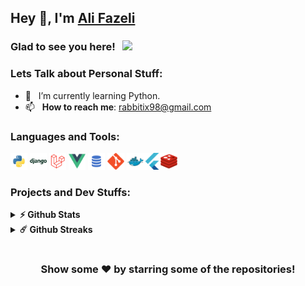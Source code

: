 ## Hey 👋, I'm [Ali Fazeli](https://github.com/rabbitix/)

### Glad to see you here! &nbsp; ![](https://visitor-badge.glitch.me/badge?page_id=rabbitix.rabbitix&style=flat-square&color=0088cc)

 
 

### Lets Talk about Personal Stuff:

- 🚀 &nbsp; I’m currently learning Python.
- 📫 &nbsp; **How to reach me**: rabbitix98@gmail.com  



### Languages and Tools:

 
<code><img height="27" src="https://raw.githubusercontent.com/github/explore/80688e429a7d4ef2fca1e82350fe8e3517d3494d/topics/python/python.png" alt="python"></code>
<code><img height="27" src="https://raw.githubusercontent.com/github/explore/80688e429a7d4ef2fca1e82350fe8e3517d3494d/topics/django/django.png" alt="django"></code>
<code><img height="27" src="https://raw.githubusercontent.com/github/explore/80688e429a7d4ef2fca1e82350fe8e3517d3494d/topics/laravel/laravel.png" alt="python"></code>
<code><img height="27" src="https://raw.githubusercontent.com/github/explore/80688e429a7d4ef2fca1e82350fe8e3517d3494d/topics/vue/vue.png" alt="react"></code>
<code><img height="27" src="https://raw.githubusercontent.com/github/explore/80688e429a7d4ef2fca1e82350fe8e3517d3494d/topics/sql/sql.png" alt="sql"></code>
<code><img height="27" src="https://raw.githubusercontent.com/devicons/devicon/master/icons/git/git-original.svg" alt="git"></code>
</code>
<code><img height="27" src="https://raw.githubusercontent.com/devicons/devicon/master/icons/docker/docker-original.svg" alt="docker"></code><code><img height="27" src="https://raw.githubusercontent.com/devicons/devicon/master/icons/flutter/flutter-original.svg" alt="flutter"></code><code><img height="27" src="https://raw.githubusercontent.com/devicons/devicon/master/icons/redis/redis-original.svg" alt="redis"></code>
<!--
<code><img height="25" src="https://raw.githubusercontent.com/github/explore/80688e429a7d4ef2fca1e82350fe8e3517d3494d/topics/sass/sass.png" alt="sass"></code>
-->

### Projects and Dev Stuffs:

<details>	
  <summary><b>⚡ Github Stats</b></summary>

<a href="https://github.com/rabbitix">
<img align="center" src="https://github-readme-stats.vercel.app/api?username=rabbitix&show_icons=true&count_private=true&include_all_commits=true&theme=highcontrast" /></a>
<a href="https://github.com/rabbitix">
<img align="center" src="https://github-readme-stats.vercel.app/api/top-langs/?username=rabbitix&theme=highcontrast" />
</a>

</details>

<details>	
  <summary><b>☄️ Github Streaks</b></summary>

<img height="180em" src="https://github-readme-streak-stats.herokuapp.com/?user=rabbitix&hide_border=true" />
</details>

 
 

#

<div align="center">

### Show some ❤️ by starring some of the repositories!

</div>


